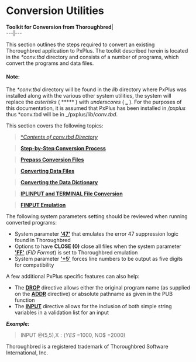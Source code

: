 # Conversion Utilities

**Toolkit for Conversion from Thoroughbred**|   
---|---  
  
This section outlines the steps required to convert an existing Thoroughbred application to PxPlus. The toolkit described herein is located in the _*conv.tbd_ directory and consists of a number of programs, which convert the programs and data files.

#### **Note:**  
The _*conv.tbd_ directory will be found in the _lib_ directory where PxPlus was installed along with the various other system utilities, the system will replace the _asterisks_ ( ***** ) with _underscores_ ( **_** ). For the purposes of this documentation, it is assumed that PxPlus has been installed in _/pxplus_ thus *conv.tbd will be in _/pxplus/lib/_conv.tbd_.

This section covers the following topics:

> [**Contents of *conv.tbd Directory**](contents.md)

> [**Step-by-Step Conversion Process**](stepbystep.md)

> [**Prepass Conversion Files**](prepass.md)

> [**Converting Data Files**](dataconv.md)

> [**Converting the Data Dictionary**](dictconv.md)

> [**IPLINPUT and TERMINAL File Conversion**](iplinput.md)

> [**FINPUT Emulation**](finput.md)

The following system parameters setting should be reviewed when running converted programs:

  * System parameter [**'47'**](../parameters/47.md) that emulates the error 47 suppression logic found in Thoroughbred
  * Options to have **CLOSE (0)** close all files when the system parameter [**'FF'**](../parameters/ff.md) (_FID Format_) is set to Thoroughbred emulation
  * System parameter [**'+5'**](../parameters/plus5.md) forces line numbers to be output as five digits for compatibility



A few additional PxPlus specific features can also help:

  * The [**DROP**](../directives/drop.md) directive allows either the original program name (as supplied on the **[ADDR](../directives/addr.md)** directive) or absolute pathname as given in the PUB function
  * The [**INPUT**](../directives/input.md) directive allows for the inclusion of both simple string variables in a validation list for an input



**_Example:_**

> INPUT @(5,5),X$:(YES$ =1000, NO$ =2000)

Thoroughbred is a registered trademark of Thoroughbred Software International, Inc.
